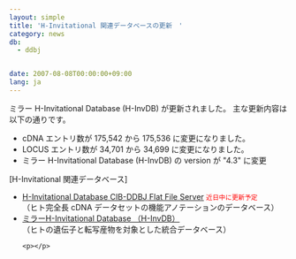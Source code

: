 ```yaml
---
layout: simple
title: 'H-Invitational 関連データベースの更新　'
category: news
db:
  - ddbj


date: 2007-08-08T00:00:00+09:00
lang: ja
---
```


ミラー H-Invitational Database (H-InvDB) が更新されました。 主な更新内容は以下の通りです。

<ul>
    <li>cDNA エントリ数が 175,542 から 175,536 に変更になりました。</li>
    <li>LOCUS エントリ数が 34,701 から 34,699 に変更になりました。</li>
    <li>ミラー H-Invitational Database (H-InvDB) の version が "4.3" に変更</li>
</ul>

<p>[H-Invitational 関連データベース]</p>

<ul>
    <li><a href="/whatsnew/whatsnew2009-j.html#091208">H-Invitational Database CIB-DDBJ Flat File Server</a>
        <font color="#ff0000"><small>近日中に更新予定</small></font><br>（ヒト完全長 cDNA データセットの機能アノテーションのデータベース）
    </li>
    <li><a href="/whatsnew/whatsnew2009-j.html#091208">ミラーH-Invitational Database （H-InvDB）</a><br>（ヒトの遺伝子と転写産物を対象とした統合データベース）</li>

    <p></p>
</ul>
